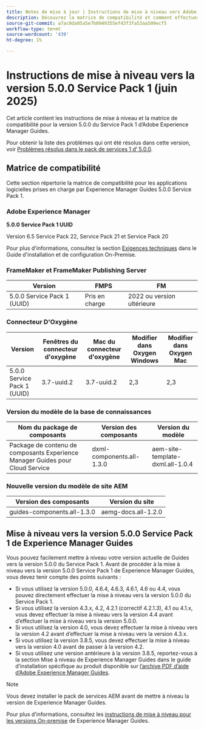 ```yaml
---
title: Notes de mise à jour | Instructions de mise à niveau vers Adobe Experience Manager Guides 5.0.0 Service Pack 1
description: Découvrez la matrice de compatibilité et comment effectuer une mise à niveau vers la version 5.0.0 Service Pack 1 d’Adobe Experience Manager Guides.
source-git-commit: a7ac0da05a5e7b0949355ef43f3fa53aa509ecf5
workflow-type: tm+mt
source-wordcount: '439'
ht-degree: 1%

---
```


# Instructions de mise à niveau vers la version 5.0.0 Service Pack 1 (juin 2025)

Cet article contient les instructions de mise à niveau et la matrice de compatibilité pour la version 5.0.0 du Service Pack 1 d’Adobe Experience Manager Guides.

Pour obtenir la liste des problèmes qui ont été résolus dans cette version, voir [Problèmes résolus dans le pack de services 1 d’ 5.0.0](../release-info/fixed-issues-5-0-0-sp1.md).

## Matrice de compatibilité

Cette section répertorie la matrice de compatibilité pour les applications logicielles prises en charge par Experience Manager Guides 5.0.0 Service Pack 1.

### Adobe Experience Manager

**5.0.0 Service Pack 1 UUID**

Version 6.5 Service Pack 22, Service Pack 21 et Service Pack 20

Pour plus d&#39;informations, consultez la section [Exigences techniques](../install-guide/download-install-technical-requirements.md) dans le Guide d&#39;installation et de configuration On-Premise.

### FrameMaker et FrameMaker Publishing Server

| Version | FMPS | FM |
| --- | --- | --- |
| 5.0.0 Service Pack 1 (UUID) | Pris en charge | 2022 ou version ultérieure |

### Connecteur D&#39;Oxygène

| Version | Fenêtres du connecteur d&#39;oxygène | Mac du connecteur d&#39;oxygène | Modifier dans Oxygen Windows | Modifier dans Oxygen Mac |
| --- | --- | --- |--- |--- |
| 5.0.0 Service Pack 1 (UUID) | 3.7-uuid.2 | 3.7-uuid.2 | 2,3 | 2,3 |

### Version du modèle de la base de connaissances

| Nom du package de composants | Version des composants | Version du modèle |
|---|---|---|
| Package de contenu de composants Experience Manager Guides pour Cloud Service | dxml-components.all-1.3.0 | aem-site-template-dxml.all-1.0.4 |

### Nouvelle version du modèle de site AEM


| Version des composants | Version du site |
|---|---|
| guides-components.all-1.3.0 | aemg-docs.all-1.2.0 |


## Mise à niveau vers la version 5.0.0 Service Pack 1 de Experience Manager Guides

Vous pouvez facilement mettre à niveau votre version actuelle de Guides vers la version 5.0.0 du Service Pack 1. Avant de procéder à la mise à niveau vers la version 5.0.0 Service Pack 1 de Experience Manager Guides, vous devez tenir compte des points suivants :

- Si vous utilisez la version 5.0.0, 4.6.4, 4.6.3, 4.6.1, 4.6 ou 4.4, vous pouvez directement effectuer la mise à niveau vers la version 5.0.0 du Service Pack 1.
- Si vous utilisez la version 4.3.x, 4.2, 4.2.1 (correctif 4.2.1.3), 4.1 ou 4.1.x, vous devez effectuer la mise à niveau vers la version 4.4 avant d’effectuer la mise à niveau vers la version 5.0.0.
- Si vous utilisez la version 4.0, vous devez effectuer la mise à niveau vers la version 4.2 avant d’effectuer la mise à niveau vers la version 4.3.x.
- Si vous utilisez la version 3.8.5, vous devez effectuer la mise à niveau vers la version 4.0 avant de passer à la version 4.2.
- Si vous utilisez une version antérieure à la version 3.8.5, reportez-vous à la section Mise à niveau de Experience Manager Guides dans le guide d’installation spécifique au produit disponible sur [l’archive PDF d’aide d’Adobe Experience Manager Guides](https://helpx.adobe.com/xml-documentation-for-experience-manager/archive.html).

>[!NOTE]
>
>Vous devez installer le pack de services AEM avant de mettre à niveau la version de Experience Manager Guides.

Pour plus d’informations, consultez les [instructions de mise à niveau pour les versions On-premise](../install-guide/upgrade-xml-documentation.md) de Experience Manager Guides.
